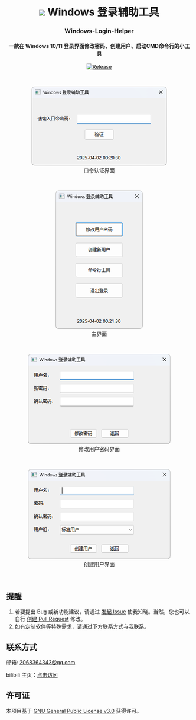 <div align="center">

# <image src="Assets/icon-pic.png" height="32"/> Windows 登录辅助工具

### Windows-Login-Helper

#### 一款在 Windows 10/11 登录界面修改密码、创建用户、启动CMD命令行的小工具

[![Release](https://img.shields.io/github/v/tag/WilsonHuangDev/Windows-Login-Helper?style=flat-round&color=%233fb950&label=Release)](https://github.com/WilsonHuangDev/Windows-Login-Helper/releases/latest)

<br>

![软件截图 口令认证界面](Assets/app-image1.png)
<br>
口令认证界面

<br>

![软件截图 主界面](Assets/app-image2.png)
<br>
主界面

<br>

![软件截图 修改用户密码界面](Assets/app-image3.png)
<br>
修改用户密码界面

<br>

![软件截图 创建用户界面](Assets/app-image4.png)
<br>
创建用户界面

</div>

<br>

## 提醒

1. 若要提出 Bug 或新功能建议，请通过 [发起 Issue](https://github.com/WilsonHuangDev/Windows-Login-Helper/issues/new/choose) 使我知晓。当然，您也可以自行 [创建 Pull Request](https://github.com/WilsonHuangDev/Windows-Login-Helper/pulls) 修改。
2. 如有定制软件等特殊需求，请通过下方联系方式与我联系。

## 联系方式

邮箱: 2068364343@qq.com

bilibili 主页：[点击访问](https://space.bilibili.com/1056060818)

## 许可证

本项目基于 [GNU General Public License v3.0](LICENSE) 获得许可。
